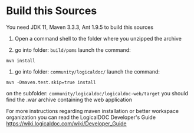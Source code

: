 # Build this Sources

You need JDK 11, Maven 3.3.3, Ant 1.9.5 to build this sources

1. Open a command shell to the folder where you unzipped the archive

1. go into folder: `build/poms`
   launch the command:
``` 
mvn install
```

1. go into folder: `community/logicaldoc/`
   launch the command: 
```
mvn -Dmaven.test.skip=true install
```
   
   on the subfolder: `community/logicaldoc/logicaldoc-web/target`
   you should find the .war archive containing the web application
   

For more instructions regarding maven installation or better workspace organization
you can read the LogicalDOC Developer's Guide
https://wiki.logicaldoc.com/wiki/Developer_Guide